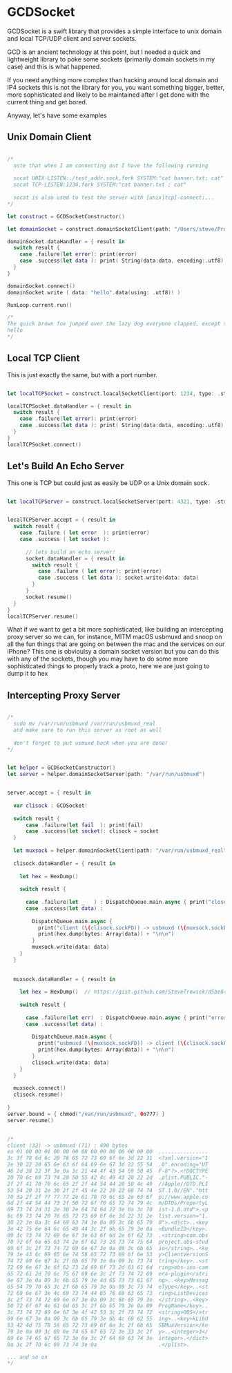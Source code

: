 # GCDSocket

GCDSocket is a swift library that provides a simple interface to unix domain and 
local TCP/UDP client and server sockets.

GCD is an ancient technology at this point, but I needed a quick and lightweight 
library to poke some sockets (primarily domain sockets in my case) and this is what 
happened.

If you need anything more complex than hacking around local domain and IP4 sockets
this is not the library for you, you want something bigger, better, more sophisticated
and likely to be maintained after I get done with the current thing and get bored.


Anyway, let's have some examples


## Unix Domain Client

```swift

/*
  note that when I am connecting out I have the following running
  
  socat UNIX-LISTEN:./test_addr.sock,fork SYSTEM:"cat banner.txt; cat"
  socat TCP-LISTEN:1234,fork SYSTEM:"cat banner.txt ; cat"
 
  socat is also used to test the server with [unix|tcp]-connect:...
*/

let construct = GCDSocketConstructor()

let domainSocket = construct.domainSocketClient(path: "/Users/steve/Projects/UVC/test_addr.sock")

domainSocket.dataHandler = { result in
  switch result {
    case .failure(let error): print(error)
    case .success(let data ): print( String(data:data, encoding:.utf8) ?? "oof" )
  }
}

domainSocket.connect()
domainSocket.write ( data: "hello".data(using: .utf8)! )

RunLoop.current.run()

/*
The quick brown fox jumped over the lazy dog everyone clapped, except the dog, because he was lazy, also I don't think dogs can clap, because you know, hands?
hello
*/

```

## Local TCP Client

This is just exactly the same, but with a port number.

```swift

let localTCPSocket = construct.loacalSocketClient(port: 1234, type: .stream)

localTCPSocket.dataHandler = { result in
  switch result {
    case .failure(let error): print(error)
    case .success(let data ): print( String(data:data, encoding:.utf8) ?? "oof" )
  }
}
localTCPSocket.connect()

```

## Let's Build An Echo Server

This one is TCP but could just as easily be UDP or a Unix domain sock.

```swift

let localTCPServer = construct.localSocketServer(port: 4321, type: .stream)


localTCPServer.accept = { result in
  switch result {
    case .failure ( let error  ): print(error)
    case .success ( let socket ):
      
      // lets build an echo server!
      socket.dataHandler = { result in
        switch result {
          case .failure ( let error): print(error)
          case .success ( let data ): socket.write(data: data)
        }
      }
      socket.resume()
  }
}
localTCPServer.resume()


```

What if we want to get a bit more sophisticated, like building an intercepting proxy server
so we can, for instance, MITM macOS usbmuxd and snoop on all the fun things that are going 
on between the mac and the services on our iPhone? This one is obvioulsy a domain socket
version but you can do this with any of the sockets, though you may have to do some more
sophisticated things to properly track a proto, here we are just going to dump it to hex

## Intercepting Proxy Server

```swift

/*
  sudo mv /var/run/usbmuxd /var/run/usbmuxd_real
  and make sure to run this server as root as well
  
  don't forget to put usmuxd back when you are done!
*/


let helper = GCDSocketConstructor()
let server = helper.domainSocketServer(path: "/var/run/usbmuxd")


server.accept = { result in
  
  var clisock : GCDSocket!
  
  switch result {
      case .failure(let fail  ): print(fail)
      case .success(let socket): clisock = socket
  }
  
  let muxsock = helper.domainSocketClient(path: "/var/run/usbmuxd_real")
  
  clisock.dataHandler = { result in
    
    let hex = HexDump()
    
    switch result {
      
      case .failure(let _   ) : DispatchQueue.main.async { print("closed muxd: \(clisock.sockFD)") }
      case .success(let data) :
        
        DispatchQueue.main.async {
          print("client (\(clisock.sockFD)) -> usbmuxd (\(muxsock.sockFD)) : \(data.count) bytes")
          print(hex.dump(bytes: Array(data)) + "\n\n")
        }
        muxsock.write(data: data)
    }
  }
  
  
  muxsock.dataHandler = { result in
    
    let hex = HexDump()  // https://gist.github.com/SteveTrewick/d5be84b6125de321d035fa9497134856
    
    switch result {
      
      case .failure(let err)  : DispatchQueue.main.async { print("error: \(err)") }
      case .success(let data) :
      
        DispatchQueue.main.async {
          print("usbmuxd (\(muxsock.sockFD)) -> client (\(clisock.sockFD)) : \(data.count) bytes")
          print(hex.dump(bytes: Array(data)) + "\n\n")
        }
        clisock.write(data: data)
    }
  }
  
  muxsock.connect()
  clisock.resume()
  
}
server.bound = { chmod("/var/run/usbmuxd", 0o777) }
server.resume()


/*
client (32) -> usbmuxd (71) : 490 bytes
ea 01 00 00 01 00 00 00 08 00 00 00 06 00 00 00  ................
3c 3f 78 6d 6c 20 76 65 72 73 69 6f 6e 3d 22 31  <?xml.version="1
2e 30 22 20 65 6e 63 6f 64 69 6e 67 3d 22 55 54  .0".encoding="UT
46 2d 38 22 3f 3e 0a 3c 21 44 4f 43 54 59 50 45  F-8"?>.<!DOCTYPE
20 70 6c 69 73 74 20 50 55 42 4c 49 43 20 22 2d  .plist.PUBLIC."-
2f 2f 41 70 70 6c 65 2f 2f 44 54 44 20 50 4c 49  //Apple//DTD.PLI
53 54 20 31 2e 30 2f 2f 45 4e 22 20 22 68 74 74  ST.1.0//EN"."htt
70 3a 2f 2f 77 77 77 2e 61 70 70 6c 65 2e 63 6f  p://www.apple.co
6d 2f 44 54 44 73 2f 50 72 6f 70 65 72 74 79 4c  m/DTDs/PropertyL
69 73 74 2d 31 2e 30 2e 64 74 64 22 3e 0a 3c 70  ist-1.0.dtd">.<p
6c 69 73 74 20 76 65 72 73 69 6f 6e 3d 22 31 2e  list.version="1.
30 22 3e 0a 3c 64 69 63 74 3e 0a 09 3c 6b 65 79  0">.<dict>..<key
3e 42 75 6e 64 6c 65 49 44 3c 2f 6b 65 79 3e 0a  >BundleID</key>.
09 3c 73 74 72 69 6e 67 3e 63 6f 6d 2e 6f 62 73  .<string>com.obs
70 72 6f 6a 65 63 74 2e 6f 62 73 2d 73 74 75 64  project.obs-stud
69 6f 3c 2f 73 74 72 69 6e 67 3e 0a 09 3c 6b 65  io</string>..<ke
79 3e 43 6c 69 65 6e 74 56 65 72 73 69 6f 6e 53  y>ClientVersionS
74 72 69 6e 67 3c 2f 6b 65 79 3e 0a 09 3c 73 74  tring</key>..<st
72 69 6e 67 3e 6f 62 73 2d 69 6f 73 2d 63 61 6d  ring>obs-ios-cam
65 72 61 2d 70 6c 75 67 69 6e 3c 2f 73 74 72 69  era-plugin</stri
6e 67 3e 0a 09 3c 6b 65 79 3e 4d 65 73 73 61 67  ng>..<key>Messag
65 54 79 70 65 3c 2f 6b 65 79 3e 0a 09 3c 73 74  eType</key>..<st
72 69 6e 67 3e 4c 69 73 74 44 65 76 69 63 65 73  ring>ListDevices
3c 2f 73 74 72 69 6e 67 3e 0a 09 3c 6b 65 79 3e  </string>..<key>
50 72 6f 67 4e 61 6d 65 3c 2f 6b 65 79 3e 0a 09  ProgName</key>..
3c 73 74 72 69 6e 67 3e 4f 42 53 3c 2f 73 74 72  <string>OBS</str
69 6e 67 3e 0a 09 3c 6b 65 79 3e 6b 4c 69 62 55  ing>..<key>kLibU
53 42 4d 75 78 56 65 72 73 69 6f 6e 3c 2f 6b 65  SBMuxVersion</ke
79 3e 0a 09 3c 69 6e 74 65 67 65 72 3e 33 3c 2f  y>..<integer>3</
69 6e 74 65 67 65 72 3e 0a 3c 2f 64 69 63 74 3e  integer>.</dict>
0a 3c 2f 70 6c 69 73 74 3e 0a                    .</plist>.

... and so on
*/
```
